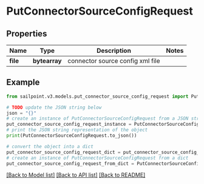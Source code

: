 # PutConnectorSourceConfigRequest


## Properties

Name | Type | Description | Notes
------------ | ------------- | ------------- | -------------
**file** | **bytearray** | connector source config xml file | 

## Example

```python
from sailpoint.v3.models.put_connector_source_config_request import PutConnectorSourceConfigRequest

# TODO update the JSON string below
json = "{}"
# create an instance of PutConnectorSourceConfigRequest from a JSON string
put_connector_source_config_request_instance = PutConnectorSourceConfigRequest.from_json(json)
# print the JSON string representation of the object
print(PutConnectorSourceConfigRequest.to_json())

# convert the object into a dict
put_connector_source_config_request_dict = put_connector_source_config_request_instance.to_dict()
# create an instance of PutConnectorSourceConfigRequest from a dict
put_connector_source_config_request_from_dict = PutConnectorSourceConfigRequest.from_dict(put_connector_source_config_request_dict)
```
[[Back to Model list]](../README.md#documentation-for-models) [[Back to API list]](../README.md#documentation-for-api-endpoints) [[Back to README]](../README.md)


